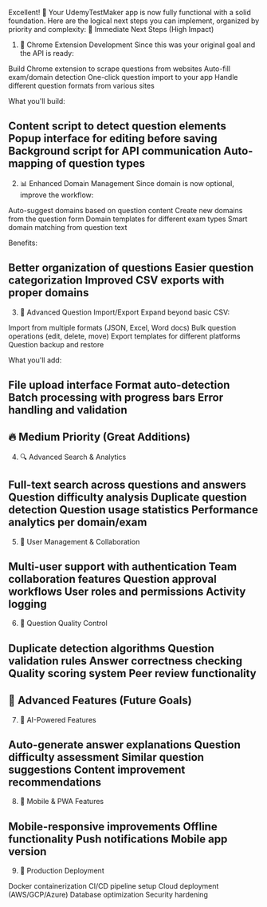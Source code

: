 Excellent! 🎉 Your UdemyTestMaker app is now fully functional with a solid foundation. Here are the logical next steps you can implement, organized by priority and complexity:
🚀 Immediate Next Steps (High Impact)
1. 🔧 Chrome Extension Development
Since this was your original goal and the API is ready:

Build Chrome extension to scrape questions from websites
Auto-fill exam/domain detection
One-click question import to your app
Handle different question formats from various sites

What you'll build:

Content script to detect question elements
Popup interface for editing before saving
Background script for API communication
Auto-mapping of question types
-------------------
2. 📊 Enhanced Domain Management
Since domain is now optional, improve the workflow:

Auto-suggest domains based on question content
Create new domains from the question form
Domain templates for different exam types
Smart domain matching from question text

Benefits:

Better organization of questions
Easier question categorization
Improved CSV exports with proper domains
-------------------
3. 💾 Advanced Question Import/Export
Expand beyond basic CSV:

Import from multiple formats (JSON, Excel, Word docs)
Bulk question operations (edit, delete, move)
Export templates for different platforms
Question backup and restore

What you'll add:

File upload interface
Format auto-detection
Batch processing with progress bars
Error handling and validation
-------------------
🔥 Medium Priority (Great Additions)
-------------------
4. 🔍 Advanced Search & Analytics

Full-text search across questions and answers
Question difficulty analysis
Duplicate question detection
Question usage statistics
Performance analytics per domain/exam
-------------------
5. 👥 User Management & Collaboration

Multi-user support with authentication
Team collaboration features
Question approval workflows
User roles and permissions
Activity logging
-------------------
6. 🎯 Question Quality Control

Duplicate detection algorithms
Question validation rules
Answer correctness checking
Quality scoring system
Peer review functionality
-------------------
🌟 Advanced Features (Future Goals)
-------------------
7. 🤖 AI-Powered Features

Auto-generate answer explanations
Question difficulty assessment
Similar question suggestions
Content improvement recommendations
-------------------
8. 📱 Mobile & PWA Features

Mobile-responsive improvements
Offline functionality
Push notifications
Mobile app version
-------------------
9. 🐳 Production Deployment

Docker containerization
CI/CD pipeline setup
Cloud deployment (AWS/GCP/Azure)
Database optimization
Security hardening